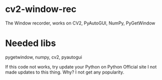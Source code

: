 # cv2-window-rec
The Window recorder, works on CV2, PyAutoGUI, NumPy, PyGetWindow

# Needed libs
pygetwindow, numpy, cv2, pyautogui


If this code not works, try update your Python on Python Official site
I not made updates to this thing. Why? I not get any popularity.

